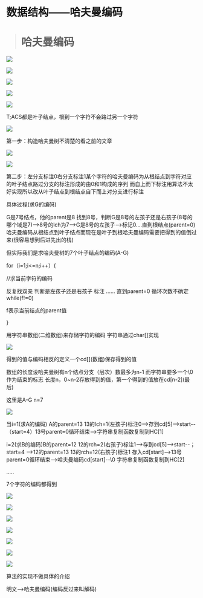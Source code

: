数据结构——哈夫曼编码
===========

> 哈夫曼编码
> =====

![](https://i0.hdslb.com/bfs/article/0bc13fe7e87ed87df10f584d20c8e89b38e4e2f3.png)

![](https://i0.hdslb.com/bfs/article/5ab27f08824eab7716a4b09dc8481f31d781c976.png)

![](https://i0.hdslb.com/bfs/article/0c66eca0e82f67593a79f8bf70c7c9a4ce89df98.png)

![](https://i0.hdslb.com/bfs/article/31b1486c6367d588d1b8196f086b5fb3fd297e86.png)

![](https://i0.hdslb.com/bfs/article/a368bc8dd4d65323281bb3ce228002cad1493a47.png)

T;ACS都是叶子结点，根到一个字符不会路过另一个字符

![](https://i0.hdslb.com/bfs/article/fa78bf7a7a11ebff5bf1024430c6b2e40ad80363.png)

第一步：构造哈夫曼树不清楚的看之前的文章  

![](https://i0.hdslb.com/bfs/article/card/2card7436603_web.png)

![](https://i0.hdslb.com/bfs/article/c707c6b950a055ea0709e16f91a37326af18e8a1.png)

第二步：左分支标注0右分支标注1某个字符的哈夫曼编码为从根结点到字符对应的叶子结点路过分支的标注形成的由0和1构成的序列 而自上而下标注用算法不太好实现所以改从叶子结点到根结点自下而上对分支进行标注

具体过程(求G的编码)  

G是7号结点，他的parent是8 找到8号，判断G是8号的左孩子还是右孩子(8号的哪个域是7)-->8号的lch为7-->G是8号的左孩子-->标记0....直到根结点(parent=0)哈夫曼编码从根结点到叶子结点而现在是叶子到根哈夫曼编码需要把得到的值倒过来(很容易想到后进先出的栈)

但实际我们是求哈夫曼树的7个叶子结点的编码(A-G)

for（i=1;i<=n;i++）{

//求当前字符的编码

反复找双亲 判断是左孩子还是右孩子 标注 ...... 直到parent=0 循环次数不确定while(f!=0)

f表示当前结点的parent值

}

用字符串数组(二维数组)来存储字符的编码 字符串通过char\[\]实现

![](https://i0.hdslb.com/bfs/article/2c90acf9aa607cb4859a0bcb2304f16f88fe6747.png)

得到的值与编码相反的定义一个cd\[\](数组)保存得到的值

数组的长度设哈夫曼树有n个结点分支（层次）数最多为n-1 而字符串要多一个\\0作为结束的标志 长度n，0~n-2存放得到的值，第一个得到的值放在cd\[n-2\](最后)

这里是A-G n=7

![](https://i0.hdslb.com/bfs/article/898059e160fc24440e6d6c1c148675735a4eeaaa.png)

当i=1(求A的编码) A的parent=13 13的lch=1(左孩子)标注0-->存到cd\[5\]-->start--（start=4）13号parent=0循环结束-->字符串复制函数复制到HC\[1\]

i=2(求B的编码)B的parent=12 12的rch=2(右孩子)标注1-->存到cd\[5\]-->start--；start=4 -->12的parent=13 13的rch=12(右孩子)标注1 存入cd\[start\]-->13号parent=0循环结束-->哈夫曼编码cd\[start\]--\\0 字符串复制函数复制到HC\[2\]

.....

7个字符的编码都得到

![](https://i0.hdslb.com/bfs/article/adfc75e45fafbd5caeeb56f0278aae29e92eb682.png)

![](https://i0.hdslb.com/bfs/article/850c6ad74e45abfe3f119120dcda4ae2fb774cbb.png)

![](https://i0.hdslb.com/bfs/article/18f49bf81d1ed9d604c45d58d1008b60525242d8.png)

![](https://i0.hdslb.com/bfs/article/9802c407ea10b1b8be2bfd51cac85c777609631d.png)

![](https://i0.hdslb.com/bfs/article/805125fd70acfe2a8c60af98d81ec6c346563c26.png)

![](https://i0.hdslb.com/bfs/article/130abaaaec7eaf82b356148cc9a43c78999a1430.png)

![](https://i0.hdslb.com/bfs/article/bd84627c7bad986e98e6c3b1b6c1eecc867eb3dc.png)

算法的实现不做具体的介绍

明文-->哈夫曼编码(编码反过来叫解码)

  
